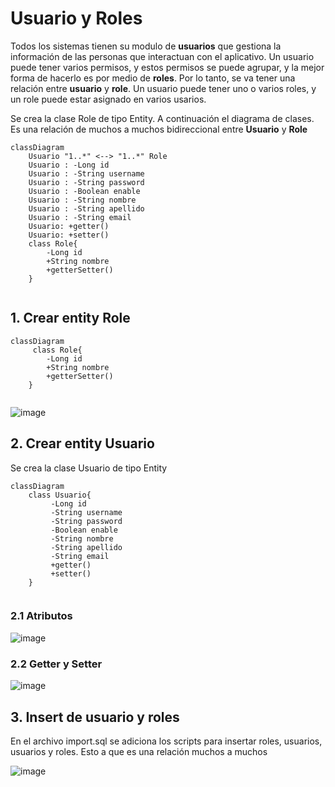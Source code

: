 # Usuario y Roles

Todos los sistemas tienen su modulo de **usuarios** que gestiona la información de las personas que interactuan con el aplicativo. Un usuario puede tener varios permisos, y estos permisos se puede agrupar, y la mejor forma de hacerlo es por medio de **roles**. Por lo tanto, se va tener una relación entre **usuario** y **role**. Un usuario puede tener uno o varios roles, y un role puede estar asignado en varios usarios. 

Se crea la clase Role de tipo Entity. A continuación el diagrama de clases. Es una relación de muchos a muchos bidireccional entre **Usuario** y **Role** 

```mermaid
classDiagram
    Usuario "1..*" <--> "1..*" Role
    Usuario : -Long id
    Usuario : -String username
    Usuario : -String password
    Usuario : -Boolean enable
    Usuario : -String nombre
    Usuario : -String apellido
    Usuario : -String email
    Usuario: +getter()
    Usuario: +setter()
    class Role{
        -Long id
        +String nombre
        +getterSetter()        
    }
    
```

## 1. Crear entity Role

```mermaid
classDiagram    
     class Role{
        -Long id
        +String nombre
        +getterSetter()        
    }
    
```

![image](https://github.com/crodrigr/spring-boot-angular-confenalco/assets/31961588/970d7e93-0c26-4795-ae4e-f0c94fea4d87)

## 2. Crear entity Usuario

Se crea la clase Usuario de tipo Entity

```mermaid
classDiagram    
    class Usuario{
         -Long id
         -String username
         -String password
         -Boolean enable
         -String nombre
         -String apellido
         -String email
         +getter()
         +setter()     
    }
    
```

### 2.1 Atributos
![image](https://github.com/crodrigr/spring-boot-angular-confenalco/assets/31961588/488f355e-6bd4-47fb-ad7c-c0716da7d5e9)

### 2.2 Getter y Setter

![image](https://github.com/crodrigr/spring-boot-angular-confenalco/assets/31961588/72cbe6e0-fb77-4878-a61b-87cf37a844ed)

## 3. Insert de usuario y roles

En el archivo import.sql se adiciona los scripts para insertar roles, usuarios, usuarios y roles. Esto a que es una relación muchos a muchos

![image](https://github.com/crodrigr/spring-boot-angular-confenalco/assets/31961588/52fdd256-c60e-4cf8-8e36-7b0f383dd574)
